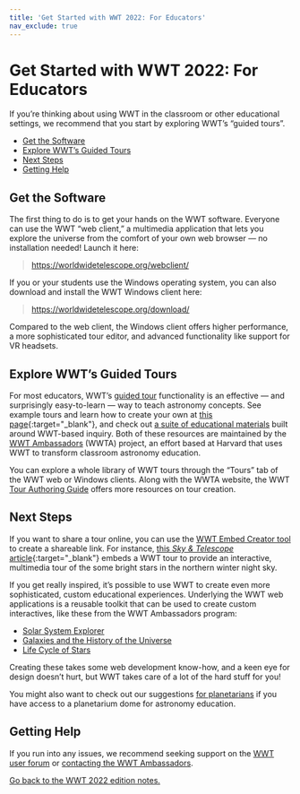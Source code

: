 ```yaml
---
title: 'Get Started with WWT 2022: For Educators'
nav_exclude: true
---
```


# Get Started with WWT 2022: For Educators

If you’re thinking about using WWT in the classroom or other educational
settings, we recommend that you start by exploring WWT’s “guided tours”.

- [Get the Software](#get-the-software)
- [Explore WWT’s Guided Tours](#explore-wwts-guided-tours)
- [Next Steps](#next-steps)
- [Getting Help](#getting-help)


## Get the Software

The first thing to do is to get your hands on the WWT software. Everyone can use
the WWT “web client,” a multimedia application that lets you explore the
universe from the comfort of your own web browser — no installation needed!
Launch it here:

> <https://worldwidetelescope.org/webclient/>

If you or your students use the Windows operating system, you can also download
and install the WWT Windows client here:

> <https://worldwidetelescope.org/download/>

Compared to the web client, the Windows client offers higher performance, a more
sophisticated tour editor, and advanced functionality like support for VR
headsets.


## Explore WWT’s Guided Tours

For most educators, WWT’s [guided tour][tours] functionality is an effective —
and surprisingly easy-to-learn — way to teach astronomy concepts. See example
tours and learn how to create your own at [this
page][wwta-create]{:target="_blank"}, and check out [a suite of educational
materials][wwta-materials] built around WWT-based inquiry. Both of these
resources are maintained by the [WWT Ambassadors][wwta] (WWTA) project, an
effort based at Harvard that uses WWT to transform classroom astronomy
education.

[tours]: https://docs.worldwidetelescope.org/user-manual/1/guidedtours/
[wwta-create]: https://wwtambassadors.org/creating-wwt-tours
[wwta-materials]: https://wwtambassadors.org/educational-materials
[wwta]: https://wwtambassadors.org/

You can explore a whole library of WWT tours through the “Tours” tab of the WWT
web or Windows clients. Along with the WWTA website, the WWT [Tour Authoring
Guide][tag] offers more resources on tour creation.

[tag]: https://docs.worldwidetelescope.org/tour-authoring-guide/1/


## Next Steps

If you want to share a tour online, you can use the [WWT Embed Creator
tool][embed] to create a shareable link. For instance, [this *Sky & Telescope*
article][sandt-nye]{:target="_blank"} embeds a WWT tour to provide an
interactive, multimedia tour of the some bright stars in the northern winter
night sky.

[embed]: https://embed.worldwidetelescope.org/
[sandt-nye]: https://skyandtelescope.org/astronomy-news/tour-15-of-the-brightest-stars-on-new-years-eve-video/

If you get really inspired, it’s possible to use WWT to create even more
sophisticated, custom educational experiences. Underlying the WWT web
applications is a reusable toolkit that can be used to create custom
interactives, like these from the WWT Ambassadors program:

- [Solar System Explorer](https://projects.wwtambassadors.org/solar-system-explorer/)
- [Galaxies and the History of the Universe](http://projects.wwtambassadors.org/galaxy-history-universe/)
- [Life Cycle of Stars](https://projects.wwtambassadors.org/star-life-cycle/)

Creating these takes some web development know-how, and a keen eye for design
doesn’t hurt, but WWT takes care of a lot of the hard stuff for you!

You might also want to check out our suggestions [for
planetarians](../planetarians/) if you have access to a planetarium dome for
astronomy education.


## Getting Help

If you run into any issues, we recommend seeking support on the [WWT user
forum][forum] or [contacting the WWT Ambassadors][wwta-contact].

[forum]: https://wwt-forum.org/
[wwta-contact]: https://wwtambassadors.org/contact-us

[Go back to the WWT 2022 edition notes.](..)
